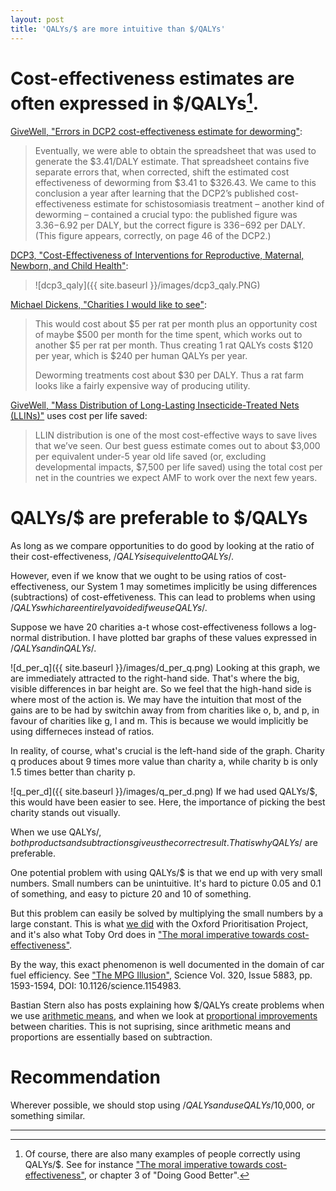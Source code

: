 ```yaml
---
layout: post
title: 'QALYs/$ are more intuitive than $/QALYs'
---
```


# Cost-effectiveness estimates are often expressed in $/QALYs[^also].
[^also]: Of course, there are also many examples of people correctly using QALYs/$. See for instance ["The moral imperative towards cost-effectiveness"](https://www.givingwhatwecan.org/sites/givingwhatwecan.org/files/attachments/moral_imperative.pdf), or chapter 3 of "Doing Good Better". 

[GiveWell, "Errors in DCP2 cost-effectiveness estimate for deworming"](http://blog.givewell.org/2011/09/29/errors-in-dcp2-cost-effectiveness-estimate-for-deworming/):
> Eventually, we were able to obtain the spreadsheet that was used to generate the $3.41/DALY estimate. That spreadsheet contains five separate errors that, when corrected, shift the estimated cost effectiveness of deworming from $3.41 to $326.43. We came to this conclusion a year after learning that the DCP2’s published cost-effectiveness estimate for schistosomiasis treatment – another kind of deworming – contained a crucial typo: the published figure was $3.36-$6.92 per DALY, but the correct figure is $336-$692 per DALY. (This figure appears, correctly, on page 46 of the DCP2.)

[DCP3, "Cost-Effectiveness of Interventions for Reproductive, Maternal, Newborn, and Child Health"](http://dcp-3.org/sites/default/files/chapters/DCP3%20RMNCH%20Ch17.pdf):
> ![dcp3_qaly]({{ site.baseurl }}/images/dcp3_qaly.PNG)


[Michael Dickens, "Charities I would like to see"](http://effective-altruism.com/ea/nu/charities_i_would_like_to_see/):
> This would cost about $5 per rat per month plus an opportunity cost of maybe $500 per month for the time spent, which works out to another $5 per rat per month. Thus creating 1 rat QALYs costs $120 per year, which is $240 per human QALYs per year.
>
> Deworming treatments cost about $30 per DALY. Thus a rat farm looks like a fairly expensive way of producing utility.

[GiveWell, "Mass Distribution of Long-Lasting Insecticide-Treated Nets (LLINs)"](http://www.givewell.org/international/technical/programs/insecticide-treated-nets) uses cost per life saved:
> LLIN distribution is one of the most cost-effective ways to save lives that we’ve seen. Our best guess estimate comes out to about $3,000 per equivalent under-5 year old life saved (or, excluding developmental impacts, $7,500 per life saved) using the total cost per net in the countries we expect AMF to work over the next few years.

# QALYs/$ are preferable to $/QALYs
As long as we compare opportunities to do good by looking at the ratio of their cost-effectiveness, $/QALYs is equivelent to QALYs/$.

However, even if we know that we ought to be using ratios of cost-effectiveness, our System 1 may sometimes implicitly be using differences (subtractions) of cost-effetiveness. This can lead to problems when using $/QALYs which are entirely avoided if we use QALYs/$.

Suppose we have 20 charities a-t whose cost-effectiveness follows a log-normal distribution. I have plotted bar graphs of these values expressed in $/QALYs and in QALYs/$.

![d_per_q]({{ site.baseurl }}/images/d_per_q.png)
Looking at this graph, we are immediately attracted to the right-hand side. That's where the big, visible differences in bar height are. So we feel that the high-hand side is where most of the action is. We may have the intuition that most of the gains are to be had by switchin away from from charities like o, b, and p, in favour of charities like g, l and m. This is because we would implicitly be using differneces instead of ratios.

In reality, of course, what's crucial is the left-hand side of the graph. Charity q produces about 9 times more value than charity a, while charity b is only 1.5 times better than charity p.

![q_per_d]({{ site.baseurl }}/images/q_per_d.png)
If we had used QALYs/$, this would have been easier to see. Here, the importance of picking the best charity stands out visually. 

When we use QALYs/$, both products and subtractions give us the correct result. That is why QALYs/$ are preferable.

One potential problem with using QALYs/$ is that we end up with very small numbers. Small numbers can be unintuitive. It's hard to picture 0.05 and 0.1 of something, and easy to picture 20 and 10 of something.

But this problem can easily be solved by multiplying the small numbers by a large constant. This is what [we did](https://oxpr.io/blog/2017/5/20/expected-value-estimates-we-cautiously-took-literally) with the Oxford Prioritisation Project, and it's also what Toby Ord does in ["The moral imperative towards cost-effectiveness"](https://www.givingwhatwecan.org/sites/givingwhatwecan.org/files/attachments/moral_imperative.pdf).

By the way, this exact phenomenon is well documented in the domain of car fuel efficiency. See ["The MPG Illusion"](http://science.sciencemag.org/content/320/5883/1593.full), Science Vol. 320, Issue 5883, pp. 1593-1594, DOI: 10.1126/science.1154983. 

Bastian Stern also has posts explaining how $/QALYs create problems when we use [arithmetic means](https://www.givingwhatwecan.org/post/2013/01/the-daly-illusion-part-ii-averaging/), and when we look at [proportional improvements](https://www.givingwhatwecan.org/post/2012/12/the-daly-illusion-part-i-comparing-improvements/) between charities. This is not suprising, since arithmetic means and proportions are essentially based on subtraction.

# Recommendation
Wherever possible, we should stop using $/QALYs and use QALYs/$10,000, or something similar.

---
